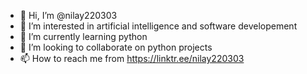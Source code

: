 - 👋 Hi, I’m @nilay220303
- 👀 I’m interested in artificial intelligence and software developement
- 🌱 I’m currently learning python
- 💞️ I’m looking to collaborate on python projects
- 📫 How to reach me from https://linktr.ee/nilay220303

<!---
nilay220303/nilay220303 is a ✨ special ✨ repository because its `README.md` (this file) appears on your GitHub profile.
You can click the Preview link to take a look at your changes.
--->
